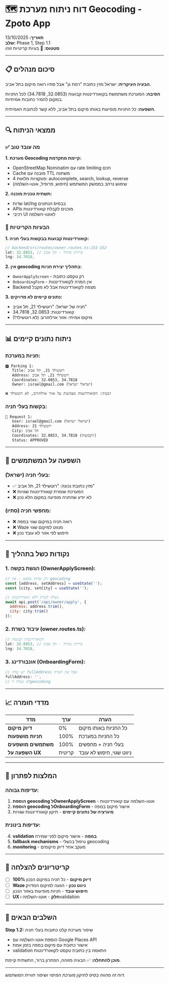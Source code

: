 # 🗺️ **דוח ניתוח מערכת Geocoding - Zpoto App**

**תאריך:** 13/10/2025  
**שלב:** Phase 1, Step 1.1  
**סטטוס:** 🚨 בעיות קריטיות זוהו

---

## 📋 **סיכום מנהלים**

**הבעיה העיקרית:** ישראל מזין כתובת "רמת גן" אבל סתיו רואה מיקום בתל אביב.

**הסיבה:** המערכת משתמשת בקואורדינטות קבועות (32.0853, 34.7818) לכל החניות במקום להמיר כתובות אמיתיות.

**השפעה:** כל החניות מופיעות באותו מיקום בתל אביב, ללא קשר לכתובת האמיתית.

---

## 🔍 **ממצאי הניתוח**

### ✅ **מה עובד טוב**

**1. מערכת Geocoding קיימת מתקדמת:**
- OpenStreetMap Nominatim עם rate limiting חכם
- Cache מובנה עם TTL משתנה  
- 4 פונקציות מלאות: autocomplete, search, lookup, reverse
- שימוש נרחב בממשק המשתמש (חיפוש, פרופיל, אוטו-השלמה)

**2. תשתית טכנית מוכנה:**
- שדות lat/lng בבסיס הנתונים
- APIs מוכנים לקבלת קואורדינטות
- רכיבי UI לאוטו-השלמה

### 🚨 **הבעיות הקריטיות**

**1. קואורדינטות קבועות בבקשות בעלי חניה:**
```typescript
// backend/src/routes/owner.routes.ts:151-152
lat: 32.0853, // ברירת מחדל - תל אביב  
lng: 34.7818,
```

**2. אין geocoding בתהליך יצירת חניות:**
- `OwnerApplyScreen` - רק טקסט כתובת
- `OnboardingForm` - אין המרה לקואורדינטות  
- Backend מצפה לקואורדינטות אבל לא מקבל

**3. נתונים קיימים לא מדויקים:**
- חניה של ישראל: "רוטשילד 21, תל אביב"
- קואורדינטות: 32.0853, 34.7818
- מיקום אמיתי: אזור ארלוזורוב (לא רוטשילד!)

---

## 📊 **ניתוח נתונים קיימים**

### **חניות במערכת:**
```
🅿️ Parking 1:
   Title: רוטשילד 21, תל אביב
   Address: רוטשילד 21, תל אביב  
   Coordinates: 32.0853, 34.7818
   Owner: israel@gmail.com (ישראלי ישראל)
   
❌ בעיה: הקואורדינטות מצביעות על אזור ארלוזורוב, לא רוטשילד!
```

### **בקשות בעלי חניה:**
```
📝 Request 1:
   User: israel@gmail.com (ישראלי ישראל)
   Address: רוטשילד 21
   City: תל אביב
   Coordinates: 32.0853, 34.7818 (קבועות!)
   Status: APPROVED
```

---

## 🎯 **השפעה על המשתמשים**

### **בעלי חניה (ישראל):**
- ✅ מזין כתובת נכונה: "רוטשילד 21, תל אביב"
- ❌ המערכת שומרת קואורדינטות שגויות
- ❌ לא יודע שהחניה מופיעה במקום הלא נכון

### **מחפשי חניה (סתיו):**
- ❌ רואה חניה במיקום שגוי במפה
- ❌ Waze מנווט למיקום שגוי
- ❌ חיפוש לפי אזור לא עובד נכון

---

## 🔧 **נקודות כשל בתהליך**

### **1. הגשת בקשה (OwnerApplyScreen):**
```javascript
// רק שדות טקסט - אין geocoding
const [address, setAddress] = useState('');
const [city, setCity] = useState('');

// נשלח לשרת ללא קואורדינטות
await api.post('/api/owner/apply', {
  address: address.trim(),
  city: city.trim()
});
```

### **2. עיבוד בשרת (owner.routes.ts):**
```typescript
// קואורדינטות קבועות!
lat: 32.0853, // ברירת מחדל - תל אביב
lng: 34.7818,
```

### **3. אונבורדינג (OnboardingForm):**
```javascript
// יש שדה fullAddress אבל אין המרה
fullAddress: '',
// לא נשלח לgeocoding
```

---

## 📈 **מדדי חומרה**

| מדד | ערך | הערה |
|------|-----|-------|
| **דיוק מיקום** | 0% | כל החניות באותו מיקום |
| **חניות מושפעות** | 100% | כל החניות במערכת |
| **משתמשים מושפעים** | 100% | בעלי חניה + מחפשים |
| **השפעה על UX** | קריטית | ניווט שגוי, חיפוש לא עובד |

---

## 🚀 **המלצות לפתרון**

### **עדיפות גבוהה:**
1. **הוספת geocoding לOwnerApplyScreen** - אוטו-השלמה עם קואורדינטות
2. **הוספת geocoding לOnboardingForm** - אישור מיקום במפה
3. **מיגרציה של נתונים קיימים** - תיקון קואורדינטות שגויות

### **עדיפות בינונית:**
4. **validation במפה** - אישור מיקום לפני שמירה
5. **fallback mechanisms** - טיפול בכשלי geocoding
6. **monitoring** - מעקב אחר דיוק מיקומים

---

## 🎯 **קריטריונים להצלחה**

- [ ] **100% דיוק מיקום** - כל חניה במיקום הנכון
- [ ] **Waze ניווט נכון** - הגעה למיקום המדויק  
- [ ] **חיפוש עובד** - חניות מופיעות באזור הנכון
- [ ] **UX חלק** - אוטו-השלמה וvalidation

---

## 📝 **השלבים הבאים**

**Step 1.2:** שיפור מערכת קלט כתובות בעלי חניה
- הוספת אוטו-השלמה עם Google Places API
- אישור כתובת עם מיקום במפה בזמן אמת
- validation התאמה בין כתובת טקסט לקואורדינטות

**מוכן להתחלה:** ✅ הבעיה מזוהה, הפתרון ברור, התשתית קיימת.

---

*דוח זה מהווה בסיס לתיקון מערכת המיפוי ושיפור חוויית המשתמש.*
